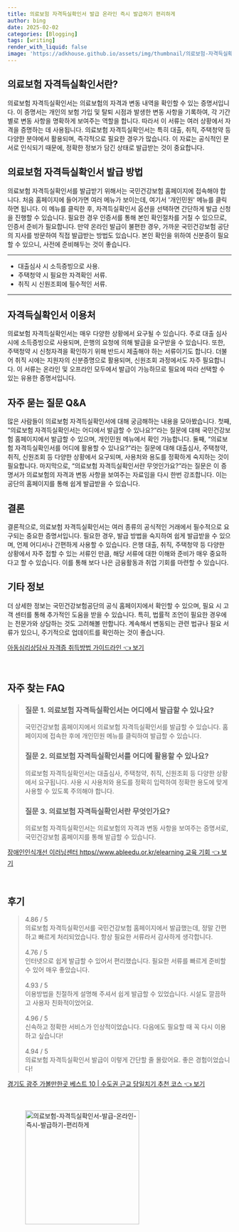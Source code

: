 ```yaml
---
title: 의료보험 자격득실확인서 발급 온라인 즉시 발급하기 편리하게
author: bing
date: 2025-02-02
categories: [Blogging]
tags: [writing]
render_with_liquid: false
image: 'https://adkhouse.github.io/assets/img/thumbnail/의료보험-자격득실확인서-발급-온라인-즉시-발급하기-편리하게.webp'
---
```



<h2 id='의료보험_자격득실확인서란'>의료보험 자격득실확인서란?</h2>

<p>의료보험 자격득실확인서는 의료보험의 자격과 변동 내역을 확인할 수 있는 증명서입니다. 이 증명서는 개인의 보험 가입 및 탈퇴 시점과 발생한 변동 사항을 기록하여, 각 기간별로 변동 사항을 명확하게 보여주는 역할을 합니다. 따라서 이 서류는 여러 상황에서 자격을 증명하는 데 사용됩니다. 의료보험 자격득실확인서는 특히 대출, 취직, 주택청약 등 다양한 분야에서 활용되며, 즉각적으로 필요한 경우가 많습니다. 이 자료는 공식적인 문서로 인식되기 때문에, 정확한 정보가 담긴 상태로 발급받는 것이 중요합니다.</p>

<h2 id='발급방법'>의료보험 자격득실확인서 발급 방법</h2>

<p>의료보험 자격득실확인서를 발급받기 위해서는 국민건강보험 홈페이지에 접속해야 합니다. 처음 홈페이지에 들어가면 여러 메뉴가 보이는데, 여기서 '개인민원' 메뉴를 클릭하면 됩니다. 이 메뉴를 클릭한 후, 자격득실확인서 옵션을 선택하면 간단하게 발급 신청을 진행할 수 있습니다. 필요한 경우 인증서를 통해 본인 확인절차를 거칠 수 있으므로, 인증서 준비가 필요합니다. 만약 온라인 발급이 불편한 경우, 가까운 국민건강보험 공단의 지사를 방문하여 직접 발급받는 방법도 있습니다. 본인 확인을 위하여 신분증이 필요할 수 있으니, 사전에 준비해두는 것이 좋습니다.</p>

<hr />

<ul>
    <li>대출심사 시 소득증빙으로 사용.</li>
    <li>주택청약 시 필요한 자격확인 서류.</li>
    <li>취직 시 신원조회에 필수적인 서류.</li>
</ul>

<hr />

<h2 id='자격득실확인서_이용처'>자격득실확인서 이용처</h2>

<p>의료보험 자격득실확인서는 매우 다양한 상황에서 요구될 수 있습니다. 주로 대출 심사시에 소득증빙으로 사용되며, 은행의 요청에 의해 발급을 요구받을 수 있습니다. 또한, 주택청약 시 신청자격을 확인하기 위해 반드시 제출해야 하는 서류이기도 합니다. 더불어 취직 시에는 지원자의 신분증명으로 활용되며, 신원조회 과정에서도 자주 필요합니다. 이 서류는 온라인 및 오프라인 모두에서 발급이 가능하므로 필요에 따라 선택할 수 있는 유용한 증명서입니다.</p>

<h2 id='자주_묻는_질문'>자주 묻는 질문 Q&A</h2>

<p>많은 사람들이 의료보험 자격득실확인서에 대해 궁금해하는 내용을 모아봤습니다. 첫째, “의료보험 자격득실확인서는 어디에서 발급할 수 있나요?”라는 질문에 대해 국민건강보험 홈페이지에서 발급할 수 있으며, 개인민원 메뉴에서 확인 가능합니다. 둘째, “의료보험 자격득실확인서를 어디에 활용할 수 있나요?”라는 질문에 대해 대출심사, 주택청약, 취직, 신원조회 등 다양한 상황에서 요구되며, 사용처와 용도를 정확하게 숙지하는 것이 필요합니다. 마지막으로, “의료보험 자격득실확인서란 무엇인가요?”라는 질문은 이 증명서가 의료보험의 자격과 변동 사항을 보여주는 자료임을 다시 한번 강조합니다. 이는 공단의 홈페이지를 통해 쉽게 발급받을 수 있습니다.</p>

<h2 id='결론'>결론</h2>

<p>결론적으로, 의료보험 자격득실확인서는 여러 종류의 공식적인 거래에서 필수적으로 요구되는 중요한 증명서입니다. 필요한 경우, 발급 방법을 숙지하여 쉽게 발급받을 수 있으며, 언제 어디서나 간편하게 사용할 수 있습니다. 은행 대출, 취직, 주택청약 등 다양한 상황에서 자주 접할 수 있는 서류인 만큼, 해당 서류에 대한 이해와 준비가 매우 중요하다고 할 수 있습니다. 이를 통해 보다 나은 금융활동과 취업 기회를 마련할 수 있습니다.</p>

<h2 id='기타_정보'>기타 정보</h2>

<p>더 상세한 정보는 국민건강보험공단의 공식 홈페이지에서 확인할 수 있으며, 필요 시 고객 센터를 통해 추가적인 도움을 받을 수 있습니다. 특히, 법률적 조언이 필요한 경우에는 전문가와 상담하는 것도 고려해볼 만합니다. 계속해서 변동되는 관련 법규나 필요 서류가 있으니, 주기적으로 업데이트를 확인하는 것이 좋습니다.</p>


<p><a class="click-button" title="아동심리상담사 자격증 취득방법 가이드라인" href="https://adkhouse.github.io/posts/%EC%95%84%EB%8F%99%EC%8B%AC%EB%A6%AC%EC%83%81%EB%8B%B4%EC%82%AC-%EC%9E%90%EA%B2%A9%EC%A6%9D-%EC%B7%A8%EB%93%9D%EB%B0%A9%EB%B2%95-%EA%B0%80%EC%9D%B4%EB%93%9C%EB%9D%BC%EC%9D%B8/" rel="dofollow">아동심리상담사 자격증 취득방법 가이드라인 👈 보기</a></p><br>
<h2 id='자주_찾는_FAQ'>자주 찾는 FAQ</h2>
<div itemscope="" itemtype="https://schema.org/FAQPage"> 
<blockquote> 
<div itemscope="" itemprop="mainEntity" itemtype="https://schema.org/Question"> 
<h3 itemprop="name">질문 1. 의료보험 자격득실확인서는 어디에서 발급할 수 있나요?</h3> 
<div itemscope="" itemprop="acceptedAnswer" itemtype="https://schema.org/Answer"> 
<span itemprop="text"> 
<p>국민건강보험 홈페이지에서 의료보험 자격득실확인서를 발급할 수 있습니다. 홈페이지에 접속한 후에 개인민원 메뉴를 클릭하여 발급할 수 있습니다.</p> 
</span> 
</div> 
</div> 

<div itemscope="" itemprop="mainEntity" itemtype="https://schema.org/Question"> 
<h3 itemprop="name">질문 2. 의료보험 자격득실확인서를 어디에 활용할 수 있나요?</h3> 
<div itemscope="" itemprop="acceptedAnswer" itemtype="https://schema.org/Answer"> 
<span itemprop="text"> 
<p>의료보험 자격득실확인서는 대출심사, 주택청약, 취직, 신원조회 등 다양한 상황에서 요구됩니다. 사용 시 사용처와 용도를 정확히 입력하여 정확한 용도에 맞게 사용할 수 있도록 주의해야 합니다.</p> 
</span> 
</div> 
</div> 

<div itemscope="" itemprop="mainEntity" itemtype="https://schema.org/Question"> 
<h3 itemprop="name">질문 3. 의료보험 자격득실확인서란 무엇인가요?</h3> 
<div itemscope="" itemprop="acceptedAnswer" itemtype="https://schema.org/Answer"> 
<span itemprop="text"> 
<p>의료보험 자격득실확인서는 의료보험의 자격과 변동 사항을 보여주는 증명서로, 국민건강보험 홈페이지를 통해 발급할 수 있습니다.</p> 
</span> 
</div> 
</div> 
</blockquote> 
</div>
<p><a class="click-button" title="장애인인식개선 이러닝센터 https//www.ableedu.or.kr/elearning 교육 기회" href="https://adkhouse.github.io/posts/%EC%9E%A5%EC%95%A0%EC%9D%B8%EC%9D%B8%EC%8B%9D%EA%B0%9C%EC%84%A0-%EC%9D%B4%EB%9F%AC%EB%8B%9D%EC%84%BC%ED%84%B0-httpswww.ableedu.or.krelearning-%EA%B5%90%EC%9C%A1-%EA%B8%B0%ED%9A%8C/" rel="dofollow">장애인인식개선 이러닝센터 https//www.ableedu.or.kr/elearning 교육 기회 👈 보기</a></p><br>
<h2 id='후기'>후기</h2>
<div itemscope itemtype="https://schema.org/Product">
  <blockquote>
  <div itemprop="review" itemscope itemtype="https://schema.org/Review">
      <div itemprop="reviewRating" itemscope itemtype="https://schema.org/Rating"> <span itemprop="ratingValue">4.86</span> / <span itemprop="bestRating">5</span> </div>
      <span itemprop="reviewBody">의료보험 자격득실확인서를 국민건강보험 홈페이지에서 발급했는데, 정말 간편하고 빠르게 처리되었습니다. 항상 필요한 서류라서 감사하게 생각합니다.</span>
  </div>
  <br>
  <div itemprop="review" itemscope itemtype="https://schema.org/Review">
      <div itemprop="reviewRating" itemscope itemtype="https://schema.org/Rating"> <span itemprop="ratingValue">4.76</span> / <span itemprop="bestRating">5</span> </div>
      <span itemprop="reviewBody">인터넷으로 쉽게 발급할 수 있어서 편리했습니다. 필요한 서류를 빠르게 준비할 수 있어 매우 좋았습니다.</span>
  </div>
  <br>
  <div itemprop="review" itemscope itemtype="https://schema.org/Review">
      <div itemprop="reviewRating" itemscope itemtype="https://schema.org/Rating"> <span itemprop="ratingValue">4.93</span> / <span itemprop="bestRating">5</span> </div>
      <span itemprop="reviewBody">이용방법을 친절하게 설명해 주셔서 쉽게 발급할 수 있었습니다. 시설도 깔끔하고 사용자 친화적이었어요.</span>
  </div>
  <br>
  <div itemprop="review" itemscope itemtype="https://schema.org/Review">
      <div itemprop="reviewRating" itemscope itemtype="https://schema.org/Rating"> <span itemprop="ratingValue">4.96</span> / <span itemprop="bestRating">5</span> </div>
      <span itemprop="reviewBody">신속하고 정확한 서비스가 인상적이었습니다. 다음에도 필요할 때 꼭 다시 이용하고 싶습니다!</span>
  </div>
  <br>
  <div itemprop="review" itemscope itemtype="https://schema.org/Review">
      <div itemprop="reviewRating" itemscope itemtype="https://schema.org/Rating"> <span itemprop="ratingValue">4.94</span> / <span itemprop="bestRating">5</span> </div>
      <span itemprop="reviewBody">의료보험 자격득실확인서 발급이 이렇게 간단할 줄 몰랐어요. 좋은 경험이었습니다!</span>
  </div>
  </blockquote>
</div>
<p><a class="click-button" title="경기도 광주 가볼만한곳 베스트 10 | 수도권 근교 당일치기 추천 코스" href="https://adkhouse.github.io/posts/%EA%B2%BD%EA%B8%B0%EB%8F%84-%EA%B4%91%EC%A3%BC-%EA%B0%80%EB%B3%BC%EB%A7%8C%ED%95%9C%EA%B3%B3-%EB%B2%A0%EC%8A%A4%ED%8A%B8-10-%EC%88%98%EB%8F%84%EA%B6%8C-%EA%B7%BC%EA%B5%90-%EB%8B%B9%EC%9D%BC%EC%B9%98%EA%B8%B0-%EC%B6%94%EC%B2%9C-%EC%BD%94%EC%8A%A4/" rel="dofollow">경기도 광주 가볼만한곳 베스트 10 | 수도권 근교 당일치기 추천 코스 👈 보기</a></p><br>
<figure class="image"><img src="https://adkhouse.github.io/assets/img/thumbnail/의료보험-자격득실확인서-발급-온라인-즉시-발급하기-편리하게.webp" alt="의료보험-자격득실확인서-발급-온라인-즉시-발급하기-편리하게" width="256" height="256"></figure>